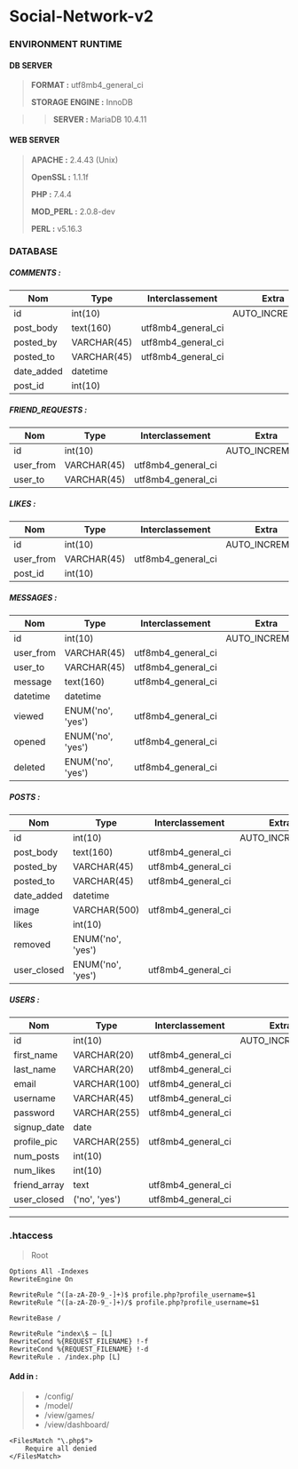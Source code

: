 # Social-Network-v2 #

### ENVIRONMENT RUNTIME ###

#### DB SERVER ####

> **FORMAT :** utf8mb4_general_ci 
>
> **STORAGE ENGINE :** InnoDB 

>> **SERVER :** MariaDB 10.4.11

#### WEB SERVER ####

> **APACHE :** 2.4.43 (Unix) 
>
> **OpenSSL :** 1.1.1f 
>
> **PHP :** 7.4.4 
>
> **MOD_PERL :** 2.0.8-dev 
>
> **PERL :** v5.16.3 

### DATABASE ###

##### COMMENTS : #####

Nom | Type | Interclassement | Extra
------------- | ------------- | ------------- | -------------
id | int(10) |  | AUTO_INCREMENT
post_body | text(160) | utf8mb4_general_ci |
posted_by | VARCHAR(45) | utf8mb4_general_ci |
posted_to | VARCHAR(45) | utf8mb4_general_ci |
date_added | datetime |  |
post_id | int(10) |  |

##### FRIEND_REQUESTS : #####

Nom | Type | Interclassement | Extra
------------- | ------------- | ------------- | -------------
id | int(10) |  | AUTO_INCREMENT
user_from | VARCHAR(45) | utf8mb4_general_ci |
user_to | VARCHAR(45) | utf8mb4_general_ci |

##### LIKES : #####

Nom | Type | Interclassement | Extra
------------- | ------------- | ------------- | -------------
id | int(10) |  | AUTO_INCREMENT
user_from | VARCHAR(45) | utf8mb4_general_ci |
post_id | int(10) |  | 

##### MESSAGES : #####

Nom | Type | Interclassement | Extra
------------- | ------------- | ------------- | -------------
id | int(10) |  | AUTO_INCREMENT
user_from | VARCHAR(45) | utf8mb4_general_ci |
user_to | VARCHAR(45) | utf8mb4_general_ci |
message | text(160) | utf8mb4_general_ci |
datetime | datetime |  |
viewed | ENUM('no', 'yes') | utf8mb4_general_ci |
opened | ENUM('no', 'yes') | utf8mb4_general_ci |
deleted | ENUM('no', 'yes') | utf8mb4_general_ci |

##### POSTS : #####

Nom | Type | Interclassement | Extra
------------- | ------------- | ------------- | -------------
id | int(10) |  | AUTO_INCREMENT
post_body | text(160) | utf8mb4_general_ci |
posted_by | VARCHAR(45) | utf8mb4_general_ci |
posted_to | VARCHAR(45) | utf8mb4_general_ci |
date_added | datetime |  |
image | VARCHAR(500) | utf8mb4_general_ci |
likes | int(10) |  |
removed | ENUM('no', 'yes') |  |
user_closed | ENUM('no', 'yes') | utf8mb4_general_ci |

##### USERS : #####

Nom | Type | Interclassement | Extra
------------- | ------------- | ------------- | -------------
id | int(10) |  | AUTO_INCREMENT
first_name | VARCHAR(20) | utf8mb4_general_ci |
last_name | VARCHAR(20) | utf8mb4_general_ci |
email | VARCHAR(100) | utf8mb4_general_ci |
username | VARCHAR(45) | utf8mb4_general_ci |
password | VARCHAR(255) | utf8mb4_general_ci |
signup_date | date |  |
profile_pic | VARCHAR(255) | utf8mb4_general_ci |
num_posts | int(10) |  |
num_likes | int(10) |  |
friend_array | text | utf8mb4_general_ci |
user_closed | ('no', 'yes') | utf8mb4_general_ci |

---

### .htaccess ###

> Root
```
Options All -Indexes
RewriteEngine On

RewriteRule ^([a-zA-Z0-9_-]+)$ profile.php?profile_username=$1
RewriteRule ^([a-zA-Z0-9_-]+)/$ profile.php?profile_username=$1

RewriteBase /

RewriteRule ^index\$ – [L]
RewriteCond %{REQUEST_FILENAME} !-f
RewriteCond %{REQUEST_FILENAME} !-d
RewriteRule . /index.php [L]
```
#### Add in : #### 
> - /config/
> - /model/
> - /view/games/
> - /view/dashboard/
```
<FilesMatch "\.php$">
    Require all denied
</FilesMatch>
```
